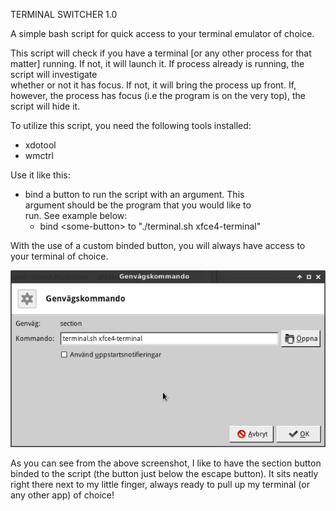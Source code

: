 TERMINAL SWITCHER 1.0

A simple bash script for quick access to your terminal emulator of choice.

This script will check if you have a terminal [or any other
process for that matter] running. If not, it will launch it.
If process already is running, the script will investigate  
whether or not it has focus. If not, it will bring the process
up front. If, however, the process has focus (i.e the program 
is on the very top), the script will hide it.                 
                                                                
To utilize this script, you need the following tools installed:               
- xdotool                                                     
- wmctrl                                                      
                                                                

Use it like this:                                             
- bind a button to run the script with an argument. This      
  argument should be the program that you would like to       
  run. See example below:                                     
  - bind \<some-button\> to "./terminal.sh xfce4-terminal"

With the use of a custom binded button, you will always have access to your terminal of choice. 

![How to use the script](https://github.com/henkla/terminal-switcher/blob/master/terminal_sh.png)

As you can see from the above screenshot, I like to have the section button binded to the script (the button just below the escape button). It sits neatly right there next to my little finger, always ready to pull up my terminal (or any other app) of choice!
